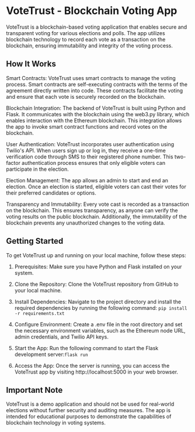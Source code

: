 # VoteTrust - Blockchain Voting App
VoteTrust is a blockchain-based voting application that enables secure and transparent voting for various elections and polls. The app utilizes blockchain technology to record each vote as a transaction on the blockchain, ensuring immutability and integrity of the voting process.

## How It Works
Smart Contracts: VoteTrust uses smart contracts to manage the voting process. Smart contracts are self-executing contracts with the terms of the agreement directly written into code. These contracts facilitate the voting and ensure that each vote is securely recorded on the blockchain.

Blockchain Integration: The backend of VoteTrust is built using Python and Flask. It communicates with the blockchain using the web3.py library, which enables interaction with the Ethereum blockchain. This integration allows the app to invoke smart contract functions and record votes on the blockchain.

User Authentication: VoteTrust incorporates user authentication using Twilio's API. When users sign up or log in, they receive a one-time verification code through SMS to their registered phone number. This two-factor authentication process ensures that only eligible voters can participate in the election.

Election Management: The app allows an admin to start and end an election. Once an election is started, eligible voters can cast their votes for their preferred candidates or options.

Transparency and Immutability: Every vote cast is recorded as a transaction on the blockchain. This ensures transparency, as anyone can verify the voting results on the public blockchain. Additionally, the immutability of the blockchain prevents any unauthorized changes to the voting data.

## Getting Started
To get VoteTrust up and running on your local machine, follow these steps:

1. Prerequisites: Make sure you have Python and Flask installed on your system.

2. Clone the Repository: Clone the VoteTrust repository from GitHub to your local machine.

3. Install Dependencies: Navigate to the project directory and install the required dependencies by running the following command: `pip install -r requirements.txt`

4. Configure Environment: Create a .env file in the root directory and set the necessary environment variables, such as the Ethereum node URL, admin credentials, and Twilio API keys.

5. Start the App: Run the following command to start the Flask development server:`flask run`


6. Access the App: Once the server is running, you can access the VoteTrust app by visiting http://localhost:5000 in your web browser.

## Important Note
VoteTrust is a demo application and should not be used for real-world elections without further security and auditing measures. The app is intended for educational purposes to demonstrate the capabilities of blockchain technology in voting systems.
